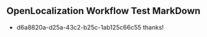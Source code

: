 ## OpenLocalization Workflow Test MarkDown
* d6a8820a-d25a-43c2-b25c-1ab125c66c55 thanks!

<!--HONumber=12月16_HO3-->


